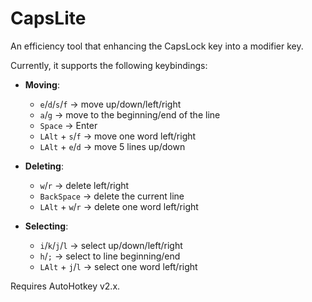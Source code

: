 # CapsLite
An efficiency tool that enhancing the CapsLock key into a modifier key.

Currently, it supports the following keybindings:

- **Moving**:
  - `e`/`d`/`s`/`f` -> move up/down/left/right
  - `a`/`g` -> move to the beginning/end of the line
  - `Space` -> Enter
  - `LAlt` + `s`/`f` -> move one word left/right
  - `LAlt` + `e`/`d` -> move 5 lines up/down

- **Deleting**:
  - `w`/`r` -> delete left/right
  - `BackSpace` -> delete the current line
  - `LAlt` + `w`/`r` -> delete one word left/right

- **Selecting**:
  - `i`/`k`/`j`/`l` -> select up/down/left/right
  - `h`/`;` -> select to line beginning/end
  - `LAlt` + `j`/`l` -> select one word left/right


Requires AutoHotkey v2.x.

